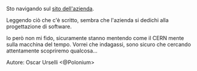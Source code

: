 Sto navigando sul [sito dell'azienda](http://www.azienda-losca.tech/).

Leggendo ciò che c'è scritto, sembra che l'azienda si dedichi alla progettazione di software.

Io però non mi fido, sicuramente stanno mentendo come il CERN mente sulla macchina del tempo. Vorrei che indagassi, sono sicuro che cercando attentamente scopriremo qualcosa...

Autore: Oscar Urselli <@Polonium>
